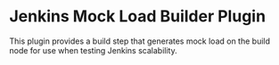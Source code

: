 # Jenkins Mock Load Builder Plugin

This plugin provides a build step that generates mock load on the build node for use when testing Jenkins scalability.
